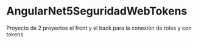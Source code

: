 # AngularNet5SeguridadWebTokens
Proyecto de 2 proyectos el front y el back para la conexión de roles y con tokens
